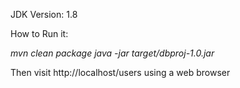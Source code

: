 JDK Version: 1.8

How to Run it:

_mvn clean package_
_java -jar target/dbproj-1.0.jar_

Then visit http://localhost/users using a web browser